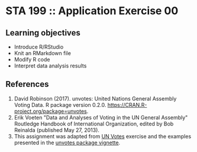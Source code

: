 # STA 199 :: Application Exercise 00

## Learning objectives

- Introduce R/RStudio
- Knit an RMarkdown file
- Modify R code
- Interpret data analysis results

## References

1. David Robinson (2017). unvotes: United Nations General Assembly Voting Data. 
   R package version 0.2.0. https://CRAN.R-project.org/package=unvotes.
2. Erik Voeten "Data and Analyses of Voting in the UN General Assembly" 
   Routledge Handbook of International Organization, edited by Bob Reinalda 
   (published May 27, 2013).
3. This assignment was adapted from 
   [UN Votes](https://github.com/rstudio-education/datascience-box/tree/master/appex/ae-01-un-votes) 
   exercise and the examples presented in the 
   [unvotes package vignette](https://cran.r-project.org/web/packages/unvotes/vignettes/unvotes.html).